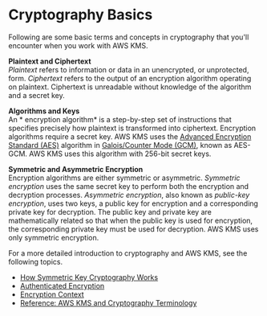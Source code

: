 # Cryptography Basics<a name="crypto-intro"></a>

Following are some basic terms and concepts in cryptography that you'll encounter when you work with AWS KMS\.

**Plaintext and Ciphertext**  
*Plaintext* refers to information or data in an unencrypted, or unprotected, form\. *Ciphertext* refers to the output of an encryption algorithm operating on plaintext\. Ciphertext is unreadable without knowledge of the algorithm and a secret key\.

**Algorithms and Keys**  
An * encryption algorithm* is a step\-by\-step set of instructions that specifies precisely how plaintext is transformed into ciphertext\. Encryption algorithms require a secret key\. AWS KMS uses the [Advanced Encryption Standard \(AES\)](https://en.wikipedia.org/wiki/Advanced_Encryption_Standard) algorithm in [Galois/Counter Mode \(GCM\)](https://en.wikipedia.org/wiki/Galois/Counter_Mode), known as AES\-GCM\. AWS KMS uses this algorithm with 256\-bit secret keys\.

**Symmetric and Asymmetric Encryption**  
Encryption algorithms are either symmetric or asymmetric\. *Symmetric encryption* uses the same secret key to perform both the encryption and decryption processes\. *Asymmetric encryption*, also known as *public\-key encryption*, uses two keys, a public key for encryption and a corresponding private key for decryption\. The public key and private key are mathematically related so that when the public key is used for encryption, the corresponding private key must be used for decryption\. AWS KMS uses only symmetric encryption\.

For a more detailed introduction to cryptography and AWS KMS, see the following topics\.


+ [How Symmetric Key Cryptography Works](crypto_overview.md)
+ [Authenticated Encryption](crypto_authen.md)
+ [Encryption Context](encryption-context.md)
+ [Reference: AWS KMS and Cryptography Terminology](crypto-terminology.md)